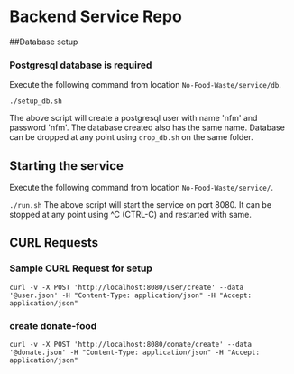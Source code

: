 # Backend Service Repo

##Database setup
### Postgresql database is required
Execute the following command from location `No-Food-Waste/service/db`.

`./setup_db.sh`

The above script will create a postgresql user with name 'nfm' and password 'nfm'. The database created also has the same name.
Database can be dropped at any point using `drop_db.sh` on the same folder.

## Starting the service
Execute the following command from location `No-Food-Waste/service/`.

`./run.sh`
The above script will start the service on port 8080. It can be stopped at any point using ^C (CTRL-C) and restarted with same.

## CURL Requests

### Sample CURL Request for setup
`curl -v -X POST 'http://localhost:8080/user/create' --data '@user.json' -H "Content-Type: application/json" -H "Accept: application/json"`

### create donate-food
`curl -v -X POST 'http://localhost:8080/donate/create' --data '@donate.json' -H "Content-Type: application/json" -H "Accept: application/json"`

